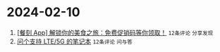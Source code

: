 # 2024-02-10

1. [[餐刻 App] 解锁你的美食之旅：免费促销码等你领取！](https://www.v2ex.com/t/1015211) `12条评论` `分享发现`
1. [问个支持 LTE/5G 的笔记本](https://www.v2ex.com/t/1015208) `12条评论` `问与答`
